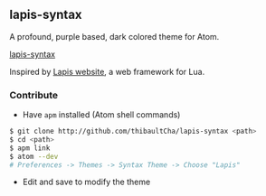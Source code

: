 ## lapis-syntax

A profound, purple based, dark colored theme for Atom.

[lapis-syntax](screenshot.png)

Inspired by [Lapis website](http://leafo.net/lapis/), a web framework for Lua.

### Contribute
- Have `apm` installed (Atom shell commands)
```bash
$ git clone http://github.com/thibaultCha/lapis-syntax <path>
$ cd <path>
$ apm link
$ atom --dev
# Preferences -> Themes -> Syntax Theme -> Choose "Lapis"
```
- Edit and save to modify the theme
